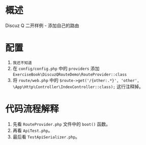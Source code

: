 # 概述
Discuz Q 二开样例 - 添加自己的路由

# 配置
1. `我还不知道`
2. 在 `config/config.php` 中的 `providers` 添加 `ExerciseBook\DiscuzQRouteDemo\RouteProvider::class`
3. 将 `route/web.php` 中的 `$route->get('/{other:.*}', 'other', \App\Http\Controller\IndexController::class);` 这行注释掉。

# 代码流程解释
1. 先看 `RouteProvider.php` 文件中的 `boot()` 函数。
2. 再看 `ApiTest.php`。
3. 最后看 `TestApiSerializer.php`。